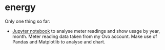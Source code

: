 # energy

Only one thing so far:
- [Jupyter notebook](electricity_usage.ipynb) to analyse meter readings and show usage by year, month. Meter reading data taken from my Ovo account. Make use of Pandas and Matplotlib to analyse and chart.
